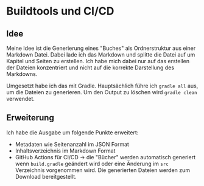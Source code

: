 # Buildtools und CI/CD

## Idee

Meine Idee ist die Generierung eines "Buches" als Ordnerstruktur aus einer Markdown Datei. Dabei lade ich das Markdown und splitte die Datei auf um Kapitel und Seiten zu erstellen. Ich habe mich dabei nur auf das erstellen der Dateien konzentriert und nicht auf die korrekte Darstellung des Markdowns.

Umgesetzt habe ich das mit Gradle. Hauptsächlich führe ich `gradle all` aus, um die Dateien zu generieren. Um den Output zu löschen wird `gradle clean` verwendet.

## Erweiterung

Ich habe die Ausgabe um folgende Punkte erweitert:

- Metadaten wie Seitenanzahl im JSON Format
- Inhaltsverzeichnis im Markdown Format
- GitHub Actions für CI/CD -> die "Bücher" werden automatisch generiert wenn `build.gradle` geändert wird oder eine Änderung im `src` Verzeichnis vorgenommen wird. Die generierten Dateien werden zum Download bereitgestellt.
